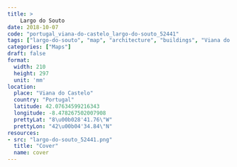 ```yaml
---
title: > 
    Largo do Souto
date: 2018-10-07
code: "portugal_viana-do-castelo_largo-do-souto_52441"
tags: ["largo-do-souto", "map", "architecture", "buildings", "Viana do Castelo", "Portugal"]
categories: ["Maps"]
draft: false
format:
  width: 210
  height: 297
  unit: 'mm'
location:
  place: "Viana do Castelo"
  country: "Portugal"
  latitude: 42.07634599216343
  longitude: -8.478267502007908
  prettyLat: "8\u00b028'41.76\"W"
  prettyLon: "42\u00b04'34.84\"N"
resources:
- src: "largo-do-souto_52441.png"
  title: "Cover"
  name: cover
---
```

